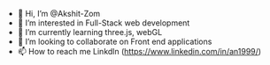 - 👋 Hi, I’m @Akshit-Zom
- 👀 I’m interested in Full-Stack web development
- 🌱 I’m currently learning three.js, webGL
- 💞️ I’m looking to collaborate on Front end applications
- 📫 How to reach me Linkdln (https://www.linkedin.com/in/an1999/)

<!---
Akshit-Zom/Akshit-Zom is a ✨ special ✨ repository because its `README.md` (this file) appears on your GitHub profile.
You can click the Preview link to take a look at your changes.
--->

